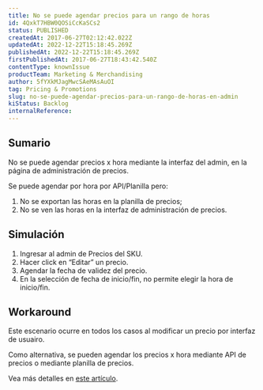 ```yaml
---
title: No se puede agendar precios para un rango de horas
id: 4QxkT7HBW0QOSiCcKaSCs2
status: PUBLISHED
createdAt: 2017-06-27T02:12:42.022Z
updatedAt: 2022-12-22T15:18:45.269Z
publishedAt: 2022-12-22T15:18:45.269Z
firstPublishedAt: 2017-06-27T18:43:42.540Z
contentType: knownIssue
productTeam: Marketing & Merchandising
author: 5fYXkMJagMwcSAeMAsAuOI
tag: Pricing & Promotions
slug: no-se-puede-agendar-precios-para-un-rango-de-horas-en-admin
kiStatus: Backlog
internalReference: 
---
```


## Sumario

No se puede agendar precios x hora mediante la interfaz del admin, en la página de administración de precios.

Se puede agendar por hora por API/Planilla pero:
1. No se exportan las horas en la planilla de precios;
2. No se ven las horas en la interfaz de administración de precios.

## Simulación

1. Ingresar al admin de Precios del SKU.
2. Hacer click en “Editar” un precio.
3. Agendar la fecha de validez del precio.
4. En la selección de fecha de inicio/fin, no permite elegir la hora de inicio/fin.

## Workaround

Este escenario ocurre en todos los casos al modificar un precio por interfaz de usuairo.

Como alternativa, se pueden agendar los precios x hora mediante API de precios o mediante planilla de precios.

Vea más detalles en [este artículo](http://help.vtex.com/es/tutorial/agendar-precios-para-un-rango-de-horas).

